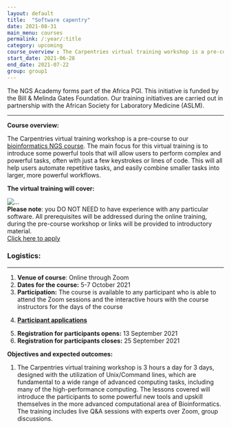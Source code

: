 ```yaml
---
layout: default
title:  "Software capentry"
date: 2021-08-31
main_menu: courses
permalink: /:year/:title
category: upcoming
course_overview : The Carpentries virtual training workshop is a pre-course to our bioinformatics NGS course. The main focus for this virtual training is to introduce some powerful tools that will allow users to perform complex and powerful tasks, often with just a few keystrokes or lines of code. This will all help users automate repetitive tasks, and easily combine smaller tasks into larger, more powerful workflows.
start_date: 2021-06-28
end_date: 2021-07-22
group: group1
---
```

  
<!-- ### SARS-CoV-2 NGS bioinformatics course 2021 -->
The NGS Academy forms part of the Africa PGI. This initiative is funded by the Bill & Melinda Gates Foundation. Our training initiatives are carried out in partnership with the African Society for Laboratory Medicine (ASLM).
<hr>

<!-- <b>Course outline:</b> [ SARS-CoV-2 NGS Bioinformatics Course 2021]({{ site.url }}/docs/course_outline.pdf) -->

<p align="left"><b >Course overview:</b></p>

 <p align="left"> The Carpentries virtual training workshop is a pre-course to our <a href="{{ site.baseurl }}2021/SARS-CoV-2-NGS-Bioinformatics-Course-2021" target="_blank"> bioinformatics NGS course</a>. The main focus for this virtual training is to introduce some powerful tools that will allow users to perform complex and powerful tasks, often with just a few keystrokes or lines of code. This will all help users automate repetitive tasks, and easily combine smaller tasks into larger, more powerful workflows.  
 <p>



<p align="left"><b class="text-left">The virtual training will cover:</b></p>

<div class="row">
    <div class="col-sm-6">
     <div><img alt="..." src="{{ site.baseurl }}img/soft_carpt.png" />
    <!-- <p class="small"> Source: CBIO UCT</p> -->
  </div>
    </div>
    <div class="col-sm-6">
    <div>
    <b>Please note</b>: you DO NOT NEED to have experience with any particular software. All prerequisites will be addressed during the online training, during the pre-course workshop or links will be provided to introductory material. <br>
<a class="btn btn-secondary btn-lg" href="#" role="button" target="_blank">Click here to apply</a>
    </div>
    </div>
  </div>


<h3>Logistics: </h3>
<hr>

<ol class="list-unstyled">

 <li><b>Venue of course</b>: Online through Zoom </li>


<li><b>Dates for the course:</b> 5-7 October 2021</li>

<!-- 
<li><b>Course organisers:</b> Tony Li, Kirsty Lee Garson, Perceval Maturure and Prof Nicola Mulder</li> -->


<li><b>Participation:</b> The course is available to any participant who is able to attend the Zoom sessions and the interactive hours with the course instructors for the days of the course</li>


<!-- <li><b>Course sponsors</b>: TBA</li> -->

<u><li><b>Participant applications</b></li></u>

<li><b>Registration for participants opens:</b> 13 September 2021</li>

<li><b>Registration for participants closes:</b> 25 September 2021</li>

<!-- <li><b>Notification date for successful Applicants:</b> </li> -->
</ol>

<b>Objectives and expected outcomes:</b> 

<ol>
<li>The Carpentries virtual training workshop is 3 hours a day for 3 days, designed with the utilization of
Unix/Command lines, which are fundamental to a wide range of advanced computing tasks, including
many of the high-performance computing. The lessons covered will introduce the participants to some
powerful new tools and upskill themselves in the more advanced computational area of Bioinformatics.
The training includes live Q&A sessions with experts over Zoom, group discussions.</li>

</ol>






